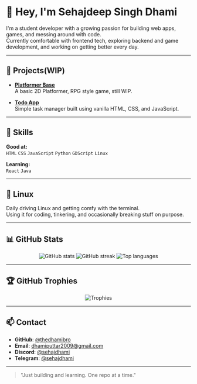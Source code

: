# 👋 Hey, I'm Sehajdeep Singh Dhami 
I'm a student developer with a growing passion for building web apps, games, and messing around with code.  
Currently comfortable with frontend tech, exploring backend and game development, and working on getting better every day.

---

## 🚀 Projects(WIP)

- [**Platformer Base**](https://github.com/harshG998/platformerbase--main)  
  A basic 2D Platformer, RPG style game, still WIP.

- [**Todo App**](thedhamibro.me/todo)  
  Simple task manager built using vanilla HTML, CSS, and JavaScript.

---

## 🧠 Skills

**Good at:**  
`HTML` `CSS` `JavaScript` `Python` `GDScript` `Linux`

**Learning:**  
`React` `Java`

---

## 🐧 Linux

Daily driving Linux and getting comfy with the terminal.  
Using it for coding, tinkering, and occasionally breaking stuff on purpose.

---

## 📊 GitHub Stats

<p align="center">
  <img src="https://github-readme-stats.vercel.app/api?username=thedhamibro&show_icons=true&theme=radical" alt="GitHub stats" />
  <img src="https://github-readme-streak-stats.herokuapp.com?user=thedhamibro&theme=radical" alt="GitHub streak" />
  <img src="https://github-readme-stats.vercel.app/api/top-langs/?username=thedhamibro&layout=compact&theme=radical" alt="Top languages" />
</p>

---

## 🏆 GitHub Trophies

<p align="center">
  <img src="https://github-profile-trophy.vercel.app/?username=thedhamibro&theme=dracula&column=7" alt="Trophies" />
</p>

---

## 📫 Contact

- **GitHub**: [@thedhamibro](https://github.com/thedhamibro)
- **Email**: dhamiputtar2009@gmail.com
- **Discord**: [@sehajdhami](https://discord.gg/eKHq98gM)
- **Telegram**: [@sehajdhami](https://t.me/sehajdhami)

---

> "Just building and learning. One repo at a time."
